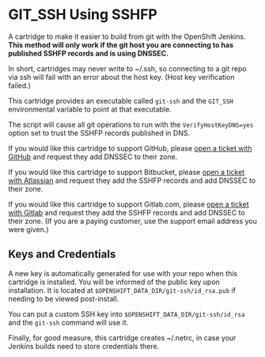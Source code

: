 # GIT_SSH Using SSHFP

A cartridge to make it easier to build from git with the OpenShift Jenkins. **This method will only work if the git host you are connecting to has published SSHFP records and is using DNSSEC.**

In short, cartridges may never write to ~/.ssh, so connecting to a git repo via ssh will fail with an error about the host key. (Host key verification failed.)

This cartridge provides an executable called `git-ssh` and the `GIT_SSH` environmental variable to point at that executable. 

The script will cause all git operations to run with the `VerifyHostKeyDNS=yes` option set to trust the SSHFP records published in DNS.

If you would like this cartridge to support GitHub, please [open a ticket with GitHub](https://github.com/contact) and request they add DNSSEC to their zone.

If you would like this cartridge to support Bitbucket, please [open a ticket with Atlassian](https://bitbucket.org/support) and request they add the SSHFP records and add DNSSEC to their zone.

If you would like this cartridge to support Gitlab.com, please [open a ticket with Gitlab](https://gitlab.com/gitlab-com/support-forum/issues) and request they add the SSHFP records and add DNSSEC to their zone. (If you are a paying customer, use the support email address you were given.)

## Keys and Credentials

A new key is automatically generated for use with your repo when this cartridge is installed. You will be informed of the public key upon installation. It is located at `$OPENSHIFT_DATA_DIR/git-ssh/id_rsa.pub` if needing to be viewed post-install.

You can put a custom SSH key into `$OPENSHIFT_DATA_DIR/git-ssh/id_rsa` and the `git-ssh` command will use it.

Finally, for good measure, this cartridge creates ~/.netrc, in case your Jenkins builds need to store credentials there.
